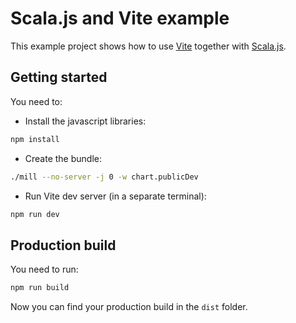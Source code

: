 # Scala.js and Vite example

This example project shows how to use [Vite](https://vitejs.dev) together
with [Scala.js](https://scala-js.org).

## Getting started

You need to:

- Install the javascript libraries:

```bash
npm install
```

- Create the bundle:

```bash
./mill --no-server -j 0 -w chart.publicDev
```

- Run Vite dev server (in a separate terminal):

```bash
npm run dev
```

## Production build

You need to run:

```bash
npm run build
```

Now you can find your production build in the `dist` folder.
